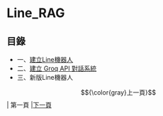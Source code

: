 # Line_RAG
## 目錄
*  一、[建立Line機器人](STEP_1.md)
*  二、[建立 Groq API 對話系統](STEP_2.md)
*  三、新版Line機器人

$${\color{gray}上一頁}$$| 第一頁 |[下一頁](STEP_1.md)
